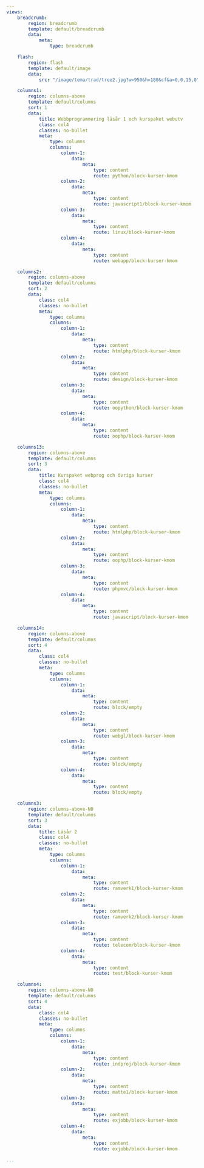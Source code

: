 ```yaml
---
views:
    breadcrumb:
        region: breadcrumb
        template: default/breadcrumb
        data:
            meta: 
                type: breadcrumb

    flash:
        region: flash
        template: default/image
        data:
            src: "/image/tema/trad/tree2.jpg?w=950&h=180&cf&a=0,0,15,0"

    columns1:
        region: columns-above
        template: default/columns
        sort: 1
        data:
            title: Webbprogrammering läsår 1 och kurspaket webutv
            class: col4
            classes: no-bullet
            meta:
                type: columns
                columns:
                    column-1:
                        data:
                            meta:
                                type: content
                                route: python/block-kurser-kmom
                    column-2:
                        data:
                            meta:
                                type: content
                                route: javascript1/block-kurser-kmom
                    column-3:
                        data:
                            meta:
                                type: content
                                route: linux/block-kurser-kmom
                    column-4:
                        data:
                            meta:
                                type: content
                                route: webapp/block-kurser-kmom

    columns2:
        region: columns-above
        template: default/columns
        sort: 2
        data:
            class: col4
            classes: no-bullet
            meta:
                type: columns
                columns:
                    column-1:
                        data:
                            meta:
                                type: content
                                route: htmlphp/block-kurser-kmom
                    column-2:
                        data:
                            meta:
                                type: content
                                route: design/block-kurser-kmom
                    column-3:
                        data:
                            meta:
                                type: content
                                route: oopython/block-kurser-kmom
                    column-4:
                        data:
                            meta:
                                type: content
                                route: oophp/block-kurser-kmom

    columns13:
        region: columns-above
        template: default/columns
        sort: 3
        data:
            title: Kurspaket webprog och övriga kurser
            class: col4
            classes: no-bullet
            meta:
                type: columns
                columns:
                    column-1:
                        data:
                            meta:
                                type: content
                                route: htmlphp/block-kurser-kmom
                    column-2:
                        data:
                            meta:
                                type: content
                                route: oophp/block-kurser-kmom
                    column-3:
                        data:
                            meta:
                                type: content
                                route: phpmvc/block-kurser-kmom
                    column-4:
                        data:
                            meta:
                                type: content
                                route: javascript/block-kurser-kmom

    columns14:
        region: columns-above
        template: default/columns
        sort: 4
        data:
            class: col4
            classes: no-bullet
            meta:
                type: columns
                columns:
                    column-1:
                        data:
                            meta:
                                type: content
                                route: block/empty
                    column-2:
                        data:
                            meta:
                                type: content
                                route: webgl/block-kurser-kmom
                    column-3:
                        data:
                            meta:
                                type: content
                                route: block/empty
                    column-4:
                        data:
                            meta:
                                type: content
                                route: block/empty

    columns3:
        region: columns-above-NO
        template: default/columns
        sort: 3
        data:
            title: Läsår 2
            class: col4
            classes: no-bullet
            meta:
                type: columns
                columns:
                    column-1:
                        data:
                            meta:
                                type: content
                                route: ramverk1/block-kurser-kmom
                    column-2:
                        data:
                            meta:
                                type: content
                                route: ramverk2/block-kurser-kmom
                    column-3:
                        data:
                            meta:
                                type: content
                                route: telecom/block-kurser-kmom
                    column-4:
                        data:
                            meta:
                                type: content
                                route: test/block-kurser-kmom

    columns4:
        region: columns-above-NO
        template: default/columns
        sort: 4
        data:
            class: col4
            classes: no-bullet
            meta:
                type: columns
                columns:
                    column-1:
                        data:
                            meta:
                                type: content
                                route: indproj/block-kurser-kmom
                    column-2:
                        data:
                            meta:
                                type: content
                                route: matte1/block-kurser-kmom
                    column-3:
                        data:
                            meta:
                                type: content
                                route: exjobb/block-kurser-kmom
                    column-4:
                        data:
                            meta:
                                type: content
                                route: exjobb/block-kurser-kmom

...
```

